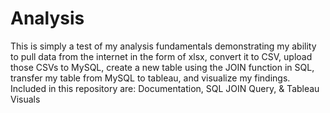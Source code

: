 # Analysis

This is simply a test of my analysis fundamentals demonstrating my ability to pull data from the internet in the form of xlsx, convert it to CSV, 
upload those CSVs to MySQL, create a new table using the JOIN function in SQL, transfer my table from MySQL to tableau, and visualize my findings. 
Included in this repository are: Documentation, SQL JOIN Query, & Tableau Visuals
